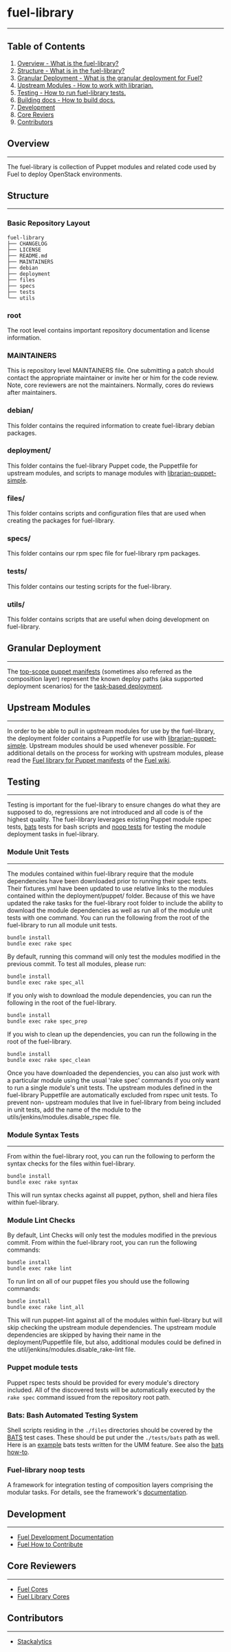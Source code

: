 # fuel-library
--------------

## Table of Contents

1. [Overview - What is the fuel-library?](#overview)
2. [Structure - What is in the fuel-library?](#structure)
3. [Granular Deployment - What is the granular deployment for Fuel?](#granular-deployment)
4. [Upstream Modules - How to work with librarian.](#upstream-modules)
5. [Testing - How to run fuel-library tests.](#testing)
6. [Building docs - How to build docs.](#build-docs)
7. [Development](#development)
8. [Core Reviers](#core-reviewers)
9. [Contributors](#contributors)

## Overview
-----------

The fuel-library is collection of Puppet modules and related code used by Fuel
to deploy OpenStack environments.


## Structure
------------

### Basic Repository Layout

```
fuel-library
├── CHANGELOG
├── LICENSE
├── README.md
├── MAINTAINERS
├── debian
├── deployment
├── files
├── specs
├── tests
└── utils
```

### root

The root level contains important repository documentation and license
information.

### MAINTAINERS

This is repository level MAINTAINERS file. One submitting a patch should
contact the appropriate maintainer or invite her or him for the code review.
Note, core reviewers are not the maintainers. Normally, cores do reviews
after maintainers.

### debian/

This folder contains the required information to create fuel-library debian
packages.

### deployment/

This folder contains the fuel-library Puppet code, the Puppetfile for
upstream modules, and scripts to manage modules with
[librarian-puppet-simple](https://github.com/bodepd/librarian-puppet-simple).

### files/

This folder contains scripts and configuration files that are used when
creating the packages for fuel-library.

### specs/

This folder contains our rpm spec file for fuel-library rpm packages.

### tests/

This folder contains our testing scripts for the fuel-library.

### utils/

This folder contains scripts that are useful when doing development on
fuel-library.

## Granular Deployment
----------------------

The [top-scope puppet manifests](deployment/puppet/osnailyfacter/modular)
(sometimes also referred as the composition layer) represent the known
deploy paths (aka supported deployment scenarios) for the
[task-based deployment](https://docs.mirantis.com/openstack/fuel/fuel-6.1/reference-architecture.html#task-based-deployment).

## Upstream Modules
-------------------

In order to be able to pull in upstream modules for use by the fuel-library,
the deployment folder contains a Puppetfile for use with
[librarian-puppet-simple](https://github.com/bodepd/librarian-puppet-simple).
Upstream modules should be used whenever possible. For additional details on
the process for working with upstream modules, please read the
[Fuel library for Puppet manifests](https://wiki.openstack.org/wiki/Fuel/How_to_contribute#Fuel_library_for_puppet_manifests)
of the [Fuel wiki](https://wiki.openstack.org/wiki/Fuel).

## Testing
----------

Testing is important for the fuel-library to ensure changes do what they are
supposed to do, regressions are not introduced and all code is of the highest
quality. The fuel-library leverages existing Puppet module rspec tests,
[bats](https://github.com/sstephenson/bats) tests for bash scripts and [noop
tests](https://github.com/openstack/fuel-noop-fixtures) for testing the module
deployment tasks in fuel-library.

### Module Unit Tests
---------------------

The modules contained within fuel-library require that the module dependencies
have been downloaded prior to running their spec tests. Their fixtures.yml have
been updated to use relative links to the modules contained within the
deployment/puppet/ folder.  Because of this we have updated the rake tasks for
the fuel-library root folder to include the ability to download the module
dependencies as well as run all of the module unit tests with one command. You
can run the following from the root of the fuel-library to run all module unit
tests.

```
bundle install
bundle exec rake spec
```

By default, running this command will only test the modules modified in the
previous commit. To test all modules, please run:

```
bundle install
bundle exec rake spec_all
```

If you only wish to download the module dependencies, you can run the following
in the root of the fuel-library.

```
bundle install
bundle exec rake spec_prep
```

If you wish to clean up the dependencies, you can run the following in the root
of the fuel-library.

```
bundle install
bundle exec rake spec_clean
```

Once you have downloaded the dependencies, you can also just work with a
particular module using the usual 'rake spec' commands if you only want to run
a single module's unit tests. The upstream modules defined in the fuel-library
Puppetfile are automatically excluded from rspec unit tests.  To prevent non-
upstream modules that live in fuel-library from being included in unit tests,
add the name of the module to the utils/jenkins/modules.disable_rspec file.

### Module Syntax Tests
-----------------------

From within the fuel-library root, you can run the following to perform the
syntax checks for the files within fuel-library.

```
bundle install
bundle exec rake syntax
```

This will run syntax checks against all puppet, python, shell and hiera files
within fuel-library.

### Module Lint Checks

By default, Lint Checks will only test the modules modified in the previous
commit. From within the fuel-library root, you can run the following commands:

```
bundle install
bundle exec rake lint
```

To run lint on all of our puppet files you should use the following commands:

```
bundle install
bundle exec rake lint_all
```

This will run puppet-lint against all of the modules within fuel-library but
will skip checking the upstream module dependencies. The upstream module
dependencies are skipped by having their name in the deployment/Puppetfile
file, but also, additional modules could be defined in the
util/jenkins/modules.disable_rake-lint file.

### Puppet module tests

Puppet rspec tests should be provided for every module's directory included.
All of the discovered tests will be automatically executed by the
`rake spec` command issued from the repository root path.

### Bats: Bash Automated Testing System

Shell scripts residing in the `./files` directories should be
covered by the [BATS](https://github.com/sstephenson/bats) test cases.
These should be put under the `./tests/bats` path as well.
Here is an [example](https://review.openstack.org/198355) bats tests
written for the UMM feature.
See also the [bats how-to](https://blog.engineyard.com/2014/bats-test-command-line-tools).

### Fuel-library noop tests

A framework for integration testing of composition layers comprising
the modular tasks. For details, see the framework's
[documentation](http://fuel-noop-fixtures.readthedocs.org/en/latest/).

## Development
--------------

* [Fuel Development Documentation](https://docs.fuel-infra.org/fuel-dev/)
* [Fuel How to Contribute](https://wiki.openstack.org/wiki/Fuel/How_to_contribute)

## Core Reviewers
-----------------

* [Fuel Cores](https://review.openstack.org/#/admin/groups/209,members)
* [Fuel Library Cores](https://review.openstack.org/#/admin/groups/658,members)

## Contributors
---------------

* [Stackalytics](http://stackalytics.com/?release=all&project_type=all&module=fuel-library&metric=commits)
